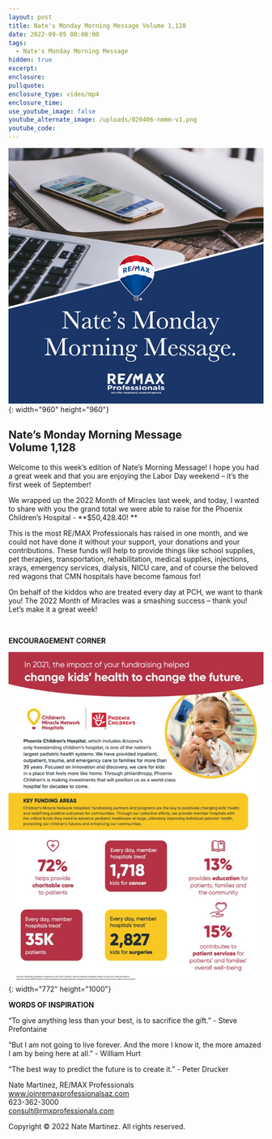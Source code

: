 ```yaml
---
layout: post
title: Nate's Monday Morning Message Volume 1,128
date: 2022-09-05 00:00:00
tags:
  - Nate's Monday Morning Message
hidden: true
excerpt:
enclosure:
pullquote:
enclosure_type: video/mp4
enclosure_time:
use_youtube_image: false
youtube_alternate_image: /uploads/020406-nmmm-v1.png
youtube_code:
---
```

![](/uploads/020406-nmmm-v1-1.png){: width="960" height="960"}

## **Nate’s Monday Morning Message<br>Volume 1,128**

Welcome to this week’s edition of Nate’s Morning Message\! I hope you had a great week and that you are enjoying the Labor Day weekend – it’s the first week of September\!

We wrapped up the 2022 Month of Miracles last week, and today, I wanted to share with you the grand total we were able to raise for the Phoenix Children’s Hospital - **$50,428.40\! **

This is the most RE/MAX Professionals has raised in one month, and we could not have done it without your support, your donations and your contributions. These funds will help to provide things like school supplies, pet therapies, transportation, rehabilitation, medical supplies, injections, xrays, emergency services, dialysis, NICU care, and of course the beloved red wagons that CMN hospitals have become famous for\!

On behalf of the kiddos who are treated every day at PCH, we want to thank you\! The 2022 Month of Miracles was a smashing success – thank you\! Let’s make it a great week\!

&nbsp;

**ENCOURAGEMENT CORNER&nbsp;**

![](/uploads/21483-2021ir-phoenix.jpeg){: width="772" height="1000"}

**WORDS OF INSPIRATION**

“To give anything less than your best, is to sacrifice the gift.” - Steve Prefontaine

“But I am not going to live forever. And the more I know it, the more amazed I am by being here at all.” - William Hurt

“The best way to predict the future is to create it.” - Peter Drucker

Nate Martinez, RE/MAX Professionals<br>www.joinremaxprofessionalsaz.com<br>623-362-3000<br>consult@rmxprofessionals.com

Copyright &copy; 2022 Nate Martinez. All rights reserved.